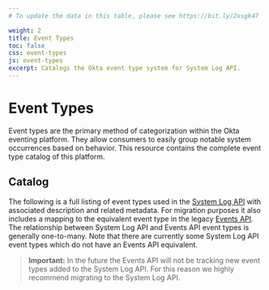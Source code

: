 ```yaml
---
# To update the data in this table, please see https://bit.ly/2xsgk47

weight: 2
title: Event Types
toc: false
css: event-types
js: event-types
excerpt: Catalogs the Okta event type system for System Log API.
---
```


# Event Types

Event types are the primary method of categorization within the Okta eventing platform. They allow consumers to easily group notable system occurrences based on behavior. This resource contains the complete event type catalog of this platform.

## Catalog

The following is a full listing of event types used in the [System Log API](/docs/api/resources/system_log) with associated description and related metadata. For migration purposes it also includes a mapping to the equivalent event type in the legacy [Events API](/docs/api/resources/events).
The relationship between System Log API and Events API event types is generally one-to-many. Note that there are currently some System Log API event types which do not have an Events API equivalent.

> **Important:** In the future the Events API will not be tracking new event types added to the System Log API. For this reason we highly recommend migrating to the System Log API.

<br>

<EventTypes />
